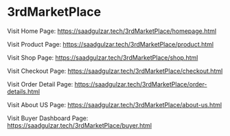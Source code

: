 # 3rdMarketPlace
Visit Home Page: https://saadgulzar.tech/3rdMarketPlace/homepage.html

Visit Product Page: https://saadgulzar.tech/3rdMarketPlace/product.html

Visit Shop Page: https://saadgulzar.tech/3rdMarketPlace/shop.html

Visit Checkout Page: https://saadgulzar.tech/3rdMarketPlace/checkout.html

Visit Order Detail Page: https://saadgulzar.tech/3rdMarketPlace/order-details.html

Visit About US Page: https://saadgulzar.tech/3rdMarketPlace/about-us.html

Visit Buyer Dashboard Page: https://saadgulzar.tech/3rdMarketPlace/buyer.html
